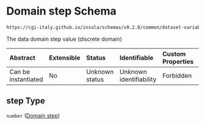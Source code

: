 # Domain step Schema

```txt
https://cgi-italy.github.io/insula/schemas/v0.2.8/common/dataset-variable-domain.schema.json#/$defs/numericDomain/properties/step
```

The data domain step value (discrete domain)

| Abstract            | Extensible | Status         | Identifiable            | Custom Properties | Additional Properties | Access Restrictions | Defined In                                                                                                         |
| :------------------ | :--------- | :------------- | :---------------------- | :---------------- | :-------------------- | :------------------ | :----------------------------------------------------------------------------------------------------------------- |
| Can be instantiated | No         | Unknown status | Unknown identifiability | Forbidden         | Allowed               | none                | [dataset-variable-domain.schema.json\*](schemas/common/dataset-variable-domain.schema.json) |

## step Type

`number` ([Domain step](dataset-variable-domain-defs-numeric-domain-properties-domain-step.md))
